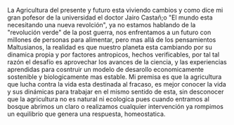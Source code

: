 La Agricultura del presente y futuro   esta viviendo cambios y  como  dice mi gran pofesor de la universidad el  doctor Jairo Castañ;o "El mundo esta necesitando  una nueva revolción", ya no estamos hablando de la "revolución verde" de la post guerra, nos enfrentamos a un futuro con millones  de personas para alimentar, pero mas allá de  los pensamientos Maltusianos, la realidad es que nuestro planeta esta cambiando por su dinamica propia y por  factores antropicos, hechos verificables, por tal tal razón el desafío es aprovechar  los avances de la ciencia, y las experiencias aprendidas para  cosntruir un modelo de desarollo  economicamente sostenible y  biologicamente mas estable. Mi premisa es  que la agricultura que lucha contra la vida  esta destinada al fracaso, es mejor conocer la vida y  sus dinámicas para  trabajar  en el mismo sentido  de esta, sin  desconocer que la agricultura no es natural ni ecologica pues  cuando entramos al bosque  abrimos un claro o realizamos cualquier intervención ya  rompimos un equilibrio que genera una respuesta, homeostatica.
